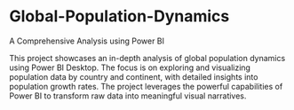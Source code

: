 # Global-Population-Dynamics
A Comprehensive Analysis using Power BI





This project showcases an in-depth analysis of global population dynamics using Power BI Desktop. The focus is on exploring and visualizing population data by country and continent, with detailed insights into population growth rates. The project leverages the powerful capabilities of Power BI to transform raw data into meaningful visual narratives.
